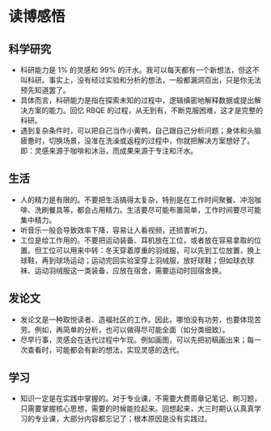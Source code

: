 # 读博感悟

## 科学研究

- 科研能力是 1% 的灵感和 99% 的汗水。我可以每天都有一个新想法，但这不叫科研。事实上，没有经过实验和分析的想法，一般都漏洞百出，只是你无法预先知道罢了。
- 具体而言，科研能力是指在探索未知的过程中，逻辑缜密地解释数据或提出解决方案的能力。回忆 RBQE 的过程，从无到有，不断克服困难，这才是完整的科研。
- 遇到复杂条件时，可以把自己当作小黄鸭，自己跟自己分析问题；身体和头脑疲惫时，切换场景，没准在洗澡或返程的过程中，你就把解决方案想好了。即：灵感来源于咖啡和沐浴，而成果来源于专注和汗水。

## 生活

- 人的精力是有限的。不要把生活搞得太复杂，特别是在工作时间聚餐、冲泡咖啡、洗刷餐具等，都会占用精力。生活要尽可能布置简单，工作时间要尽可能集中精力。
- 听音乐一般会导致效率下降，容易让人看视频，还损害听力。
- 工位是给工作用的。不要把运动装备、耳机放在工位，或者放在容易拿取的位置。但工位可以用来中转：冬天穿着厚重的羽绒服，可以先到工位放置，换上球鞋，再到球场运动；运动完回实验室穿上羽绒服，放好球鞋；但如球衣球袜、运动羽绒服这一类装备，应放在宿舍，需要运动时回宿舍换。

## 发论文

- 发论文是一种取悦读者、造福社区的工作。因此，哪怕没有功劳，也要体现苦劳。例如，再简单的分析，也可以做得尽可能全面（如分类细致）。
- 尽早行事，灵感会在迭代过程中乍现。例如画图，可以先把初稿画出来；每一次查看时，可能都会有新的想法，实现灵感的迭代。

## 学习

- 知识一定是在实践中掌握的。对于专业课，不需要大费周章记笔记、刷习题，只需要掌握核心思想，需要的时候能捡起来。回想起来，大三时期认认真真学习的专业课，大部分内容都忘记了；根本原因是没有实践过。
